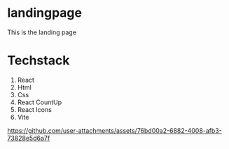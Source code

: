 # landingpage

This is the landing page

# Techstack
1. React
2. Html
3. Css
4. React CountUp
5. React Icons
6. Vite



https://github.com/user-attachments/assets/76bd00a2-6882-4008-afb3-73828e5d6a7f

